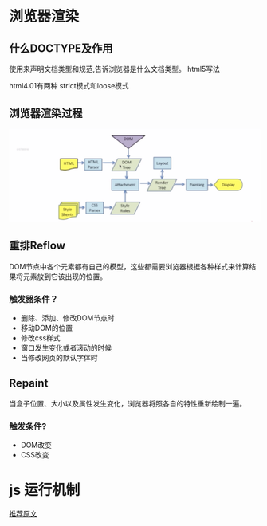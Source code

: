 # 浏览器渲染
## 什么DOCTYPE及作用
使用来声明文档类型和规范,告诉浏览器是什么文档类型。
html5写法
<!DOCTYPE html>
html4.01有两种 strict模式和loose模式
## 浏览器渲染过程
![](./render.png)

## 重排Reflow
DOM节点中各个元素都有自己的模型，这些都需要浏览器根据各种样式来计算结果将元素放到它该出现的位置。
### 触发器条件？
- 删除、添加、修改DOM节点时
- 移动DOM的位置
- 修改css样式
- 窗口发生变化或者滚动的时候
- 当修改网页的默认字体时

## Repaint
当盒子位置、大小以及属性发生变化，浏览器将照各自的特性重新绘制一遍。
### 触发条件?
- DOM改变
- CSS改变
# js 运行机制
[推荐原文](https://juejin.im/post/59e85eebf265da430d571f89)
